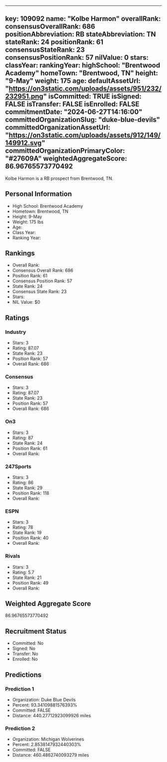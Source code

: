 ---
  key: 109092
  name: "Kolbe Harmon"
  overallRank: 
  consensusOverallRank: 686
  positionAbbreviation: RB
  stateAbbreviation: TN
  stateRank: 24
  positionRank: 61
  consensusStateRank: 23
  consensusPositionRank: 57
  nilValue: 0
  stars: 
  classYear: 
  rankingYear: 
  highSchool: "Brentwood Academy"
  homeTown: "Brentwood, TN"
  height: "9-May"
  weight: 175
  age: 
  defaultAssetUrl: "https://on3static.com/uploads/assets/951/232/232951.png"
  isCommitted: TRUE
  isSigned: FALSE
  isTransfer: FALSE
  isEnrolled: FALSE
  commitmentDate: "2024-06-27T14:16:00"
  committedOrganizationSlug: "duke-blue-devils"
  committedOrganizationAssetUrl: "https://on3static.com/uploads/assets/912/149/149912.svg"
  committedOrganizationPrimaryColor: "#27609A"
  weightedAggregateScore: 86.96765573770492
  ---
  
  Kolbe Harmon is a RB prospect from Brentwood, TN.
  
  ## Personal Information
  - High School: Brentwood Academy
  - Hometown: Brentwood, TN
  - Height: 9-May
  - Weight: 175 lbs
  - Age: 
  - Class Year: 
  - Ranking Year: 
  
  ## Rankings
  - Overall Rank: 
  - Consensus Overall Rank: 686
  - Position Rank: 61
  - Consensus Position Rank: 57
  - State Rank: 24
  - Consensus State Rank: 23
  - Stars: 
  - NIL Value: $0
  
  ## Ratings
  
  ### Industry
  - Stars: 3
  - Rating: 87.07
  - State Rank: 23
  - Position Rank: 57
  - Overall Rank: 686
  
  ### Consensus
  - Stars: 3
  - Rating: 87.07
  - State Rank: 23
  - Position Rank: 57
  - Overall Rank: 686
  
  ### On3
  - Stars: 3
  - Rating: 87
  - State Rank: 24
  - Position Rank: 61
  - Overall Rank: 
  
  ### 247Sports
  - Stars: 3
  - Rating: 86
  - State Rank: 29
  - Position Rank: 118
  - Overall Rank: 
  
  ### ESPN
  - Stars: 3
  - Rating: 78
  - State Rank: 19
  - Position Rank: 40
  - Overall Rank: 
  
  ### Rivals
  - Stars: 3
  - Rating: 5.7
  - State Rank: 21
  - Position Rank: 49
  - Overall Rank: 
  
  ## Weighted Aggregate Score
  86.96765573770492
  
  ## Recruitment Status
  - Committed: No
  - Signed: No
  - Transfer: No
  - Enrolled: No
  
  
  
  ## Predictions
  
  ### Prediction 1
  - Organization: Duke Blue Devils
  - Percent: 93.34109881576393%
  - Committed: FALSE
  - Distance: 440.27712923099926 miles
  
  ### Prediction 2
  - Organization: Michigan Wolverines
  - Percent: 2.8538147932440303%
  - Committed: FALSE
  - Distance: 460.4862740093279 miles
  